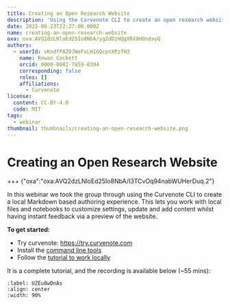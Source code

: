 ```yaml
---
title: Creating an Open Research Website
description: 'Using the Curvenote CLI to create an open research website with a local Markdown based authoring experience.'
date: 2022-06-23T22:27:00.000Z
name: creating-an-open-research-website
oxa: oxa:AVQ2dzLNloEd25Io8NbA/ygZdDzHQgXRX8HOndayQ
authors:
  - userId: vKndfPAZO7WeFxLH1GQcpnXPzfH3
    name: Rowan Cockett
    orcid: 0000-0002-7859-8394
    corresponding: false
    roles: []
    affiliations:
      - Curvenote
license:
  content: CC-BY-4.0
  code: MIT
tags:
  - webinar
thumbnail: thumbnails/creating-an-open-research-website.png
---
```


# Creating an Open Research Website

+++ {"oxa":"oxa:AVQ2dzLNloEd25Io8NbA/I3TCvOq94nabWUHerDuq.2"}

In this webinar we took the group through using the Curvenote CLI to create a local Markdown based authoring experience. This lets you work with local files and notebooks to customize settings, update and add content whilst having instant feedback via a preview of the website.

**To get started:**

- Try curvenote: <https://try.curvenote.com>
- Install the [command line tools](https://curvenote.com/docs/cli/installing)
- Follow the [tutorial to work locally](https://curvenote.com/docs/web/tutorial-deploy-local)

It is a complete tutorial, and the recording is available below (\~55 mins):

```{iframe} https://www.youtube-nocookie.com/embed/LviMD9zE3FM
:label: UZEu8wDnAs
:align: center
:width: 90%
```
